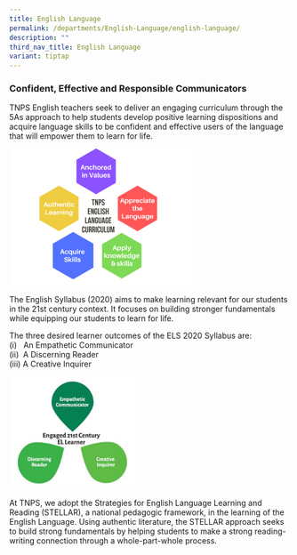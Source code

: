 ```yaml
---
title: English Language
permalink: /departments/English-Language/english-language/
description: ""
third_nav_title: English Language
variant: tiptap
---
```

<h3><strong>Confident, Effective and Responsible Communicators</strong></h3>
<p>TNPS English teachers seek to deliver an engaging curriculum through the
5As approach to help students develop positive learning dispositions and
acquire language skills to be confident and effective users of the language
that will empower them to learn for life.</p>
<div class="isomer-image-wrapper">
<img style="width:65%" height="auto" width="100%" src="/images/5As%20Approach.png">
</div>
<p>The English Syllabus (2020) aims to make learning relevant for our students
in the 21st century context. It focuses on building stronger fundamentals
while equipping our students to learn for life.</p>
<p>The three desired learner outcomes of the ELS 2020 Syllabus are:
<br>(i)&nbsp; &nbsp;An Empathetic Communicator
<br>(ii)&nbsp; A Discerning Reader
<br>(iii) A Creative Inquirer</p>
<div class="isomer-image-wrapper">
<img style="width:45%" height="auto" width="100%" src="/images/Learner%20Outcomes.jpeg">
</div>
<p>At TNPS, we adopt the Strategies for English Language Learning and Reading
(STELLAR), a national pedagogic framework, in the learning of the English
Language. Using authentic literature, the STELLAR approach seeks to build
strong fundamentals by helping students to make a strong reading-writing
connection through a whole-part-whole process.</p>